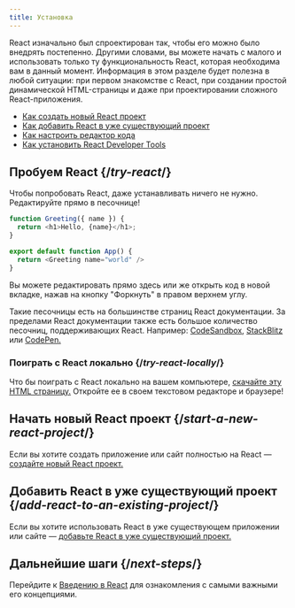 ```yaml
---
title: Установка
---
```


<Intro>

React изначально был спроектирован так, чтобы его можно было внедрять постепенно. Другими словами, вы можете начать с малого и использовать только ту функциональность React, которая необходима вам в данный момент. Информация в этом разделе будет полезна в любой ситуации: при первом знакомстве с React, при создании простой динамической HTML-страницы и даже при проектировании сложного React-приложения.


</Intro>

<YouWillLearn isChapter={true}>

* [Как создать новый React проект](/learn/start-a-new-react-project)
* [Как добавить React в уже существующий проект](/learn/add-react-to-an-existing-project)
* [Как настроить редактор кода](/learn/editor-setup)
* [Как установить React Developer Tools](/learn/react-developer-tools)

</YouWillLearn>

## Пробуем React {/*try-react*/}

Чтобы попробовать React, даже устанавливать ничего не нужно. Редактируйте прямо в песочнице!

<Sandpack>

```js
function Greeting({ name }) {
  return <h1>Hello, {name}</h1>;
}

export default function App() {
  return <Greeting name="world" />
}
```

</Sandpack>

Вы можете редактировать прямо здесь или же открыть код в новой вкладке, нажав на кнопку "Форкнуть" в правом верхнем углу.

Такие песочницы есть на большинстве страниц React документации. За пределами React документации также есть большое количество песочниц, поддерживающих React. Например: [CodeSandbox](https://codesandbox.io/s/new), [StackBlitz](https://stackblitz.com/fork/react) или [CodePen.](https://codepen.io/pen?&editors=0010&layout=left&prefill_data_id=3f4569d1-1b11-4bce-bd46-89090eed5ddb)

### Поиграть с React локально {/*try-react-locally*/}

Что бы поиграть с React локально на вашем компьютере, [скачайте эту HTML страницу.](https://gist.githubusercontent.com/gaearon/0275b1e1518599bbeafcde4722e79ed1/raw/db72dcbf3384ee1708c4a07d3be79860db04bff0/example.html) Откройте ее в своем текстовом редакторе и браузере!

## Начать новый React проект {/*start-a-new-react-project*/}

Если вы хотите создать приложение или сайт полностью на React — [создайте новый React проект.](/learn/start-a-new-react-project)

## Добавить React в уже существующий проект {/*add-react-to-an-existing-project*/}

Если вы хотите использовать React в уже существующем приложении или сайте — [добавьте React в уже существующий проект.](/learn/add-react-to-an-existing-project)

## Дальнейшие шаги {/*next-steps*/}

Перейдите к [Введению в React](/learn) для ознакомления с самыми важными его концепциями.

